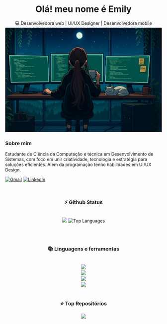 
<!-- olá -->
</h2>
<h1 align="center">Olá! meu nome é Emily</h2>

<div align="center">💻 Desenvolvedora web | UI/UX Designer | Desenvolvedora mobile  </div>

</div>


 <img src="https://github.com/emilyaugusto/emilyaugusto/blob/main/me.png" alt="Lofi Gif" style="width:auto; height:auto"/>
</div></h3>



<!--<img align="right" alt="coding-gif" width="400" src="https://github.com/emilyaugusto/emilyaugusto/blob/main/gifdeveloper.gif"> -->

<!-- sobre -->
 <h3 align="left">Sobre mim</h3>


  Estudante de Ciência da Computação e técnica em Desenvolvimento de Sistemas, com foco em unir criatividade, tecnologia e estratégia para soluções eficientes. Além da programação tenho habilidades em UI/UX Design.
</h4> <div align="left"> 



  <a href="mailto:emilyaugustocontato@gmail.com"><img src="https://img.shields.io/badge/Gmail-333333?style=for-the-badge&logo=gmail&logoColor=red" alt="Gmail" /></a> 
  <a href="https://www.linkedin.com/in/emilyaugusto" target="_blank"><img src="https://img.shields.io/badge/LinkedIn-0077B5?style=for-the-badge&logo=linkedin&logoColor=white" alt="LinkedIn" /></a> 

  

</div></h4>

</div>
<br/>

<!--Experence 
<h3 align="center">🔆 Work'ed and Wor'king</h3>
<div align="center" style="display: flex; gap: 10px;">
    <img src="https://github.png" alt="UOM Logo" width="350" style="border-radius: 10px;">
    <img src="https://github.png" alt="HGS Logo" width="355" style="border-radius: 10px;">
</div>
-->


<!-- git -->
<h3 align="center">⚡ Github Status</h3>
<br>
<div align="center">
<img width="380" src="https://github-readme-stats.vercel.app/api?username=emilyaugusto&count_private=true&show_icons=true&theme=default&rank_icon=github&border_radius=10"/>

  <img width="290" src="https://github-readme-stats.vercel.app/api/top-langs/?username=emilyaugusto&theme=default&hide_border=false&include_all_commits=false&count_private=false&layout=compact" alt="Top Languages">
</div>

<br/><br/>



<!-- ling-->
<h3 align="center">📚 Linguagens e ferramentas </h3>

<br/>

<div align="center">
  <img src="https://skillicons.dev/icons?i=androidstudio,arduino,dart,flutter" /><br>
  <img src="https://skillicons.dev/icons?i=bootstrap,html,css,vscode" /><br>
  <img src="https://skillicons.dev/icons?i=github,git,notion,figma" /><br>
  <img src="https://skillicons.dev/icons?i=python,javascript,mysql" /><br>
</div>


<br/>




<!-- top repo -->
<div align="center">
  <h3>⭐️ Top Repositórios</h3>
  <div style="display: flex; justify-content: center; gap: 10px;">
    <a href="https://github.com/emilyaugusto/appFastList">
      <img width="395" src="https://github-readme-stats.vercel.app/api/pin/?username=emilyaugusto&repo=appFastList&theme=light&title_color=000000&icon_color=000000&text_color=000000&bg_color=ffffff" />
    </a>
  </div>
</div>


  

<!-- support 
<h3 align="center">Support Me 💰 </h3>

<p align="center">
  <a href="https://www.buymeacoffee.com/"> <img align="center" src="https://cdn.buymeacoffee.com/buttons/v2/default-yellow.png" height="40" width="180" alt="" /></a>
 <!-- <a href="https://buymeacoffee.com/joshuathadi">
    <img align="center" width="200px" src="https://img.shields.io/badge/Buy%20Me%20A%20Coffee-F7B42C?style=for-the-badge&logo=buy-me-a-coffee&logoColor=white" alt="Buy Me A Coffee"></a>
</p> -->

<br/>



